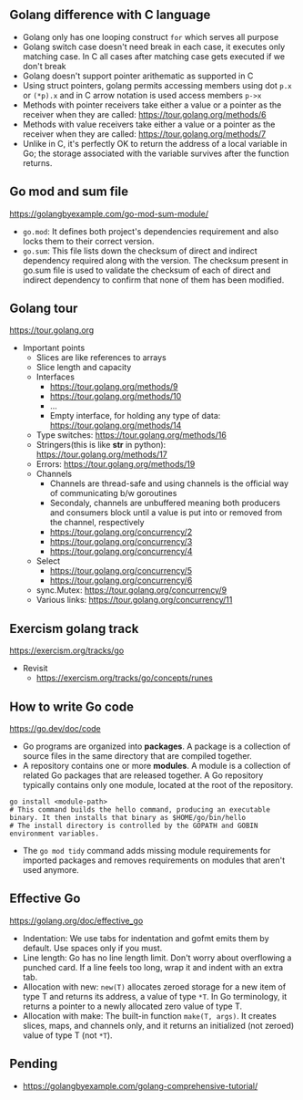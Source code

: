 ## Golang difference with C language
- Golang only has one looping construct `for` which serves all purpose
- Golang switch case doesn't need break in each case, it executes only matching case. In C all cases after matching case gets executed if we don't break
- Golang doesn't support pointer arithematic as supported in C
- Using struct pointers, golang permits accessing members using dot `p.x` or `(*p).x` and in C arrow notation is used access members `p->x`
- Methods with pointer receivers take either a value or a pointer as the receiver when they are called: https://tour.golang.org/methods/6
- Methods with value receivers take either a value or a pointer as the receiver when they are called: https://tour.golang.org/methods/7
- Unlike in C, it's perfectly OK to return the address of a local variable in Go; the storage associated with the variable survives after the function returns.

## Go mod and sum file
https://golangbyexample.com/go-mod-sum-module/
- `go.mod`: It defines both project's dependencies requirement and also locks them to their correct version.
- `go.sum`: This file lists down the checksum of direct and indirect dependency required along with the version. The checksum present in go.sum file is used to validate the checksum of each of direct and indirect dependency to confirm that none of them has been modified.

## Golang tour
https://tour.golang.org
- Important points
  - Slices are like references to arrays
  - Slice length and capacity
  - Interfaces
    - https://tour.golang.org/methods/9
    - https://tour.golang.org/methods/10
    - ...
    - Empty interface, for holding any type of data: https://tour.golang.org/methods/14
  - Type switches: https://tour.golang.org/methods/16
  - Stringers(this is like __str__ in python): https://tour.golang.org/methods/17
  - Errors: https://tour.golang.org/methods/19
  - Channels
    - Channels are thread-safe and using channels is the official way of communicating b/w goroutines
    - Secondaly, channels are unbuffered meaning both producers and consumers block until a value is put into or removed from the channel, respectively
    - https://tour.golang.org/concurrency/2
    - https://tour.golang.org/concurrency/3
    - https://tour.golang.org/concurrency/4
  - Select
    - https://tour.golang.org/concurrency/5
    - https://tour.golang.org/concurrency/6
  - sync.Mutex: https://tour.golang.org/concurrency/9
  - Various links: https://tour.golang.org/concurrency/11

## Exercism golang track
https://exercism.org/tracks/go
- Revisit
  - https://exercism.org/tracks/go/concepts/runes

## How to write Go code
https://go.dev/doc/code
- Go programs are organized into __packages__. A package is a collection of source files in the same directory that are compiled together.
- A repository contains one or more __modules__. A module is a collection of related Go packages that are released together. A Go repository typically contains only one module, located at the root of the repository.

```shell
go install <module-path>
# This command builds the hello command, producing an executable binary. It then installs that binary as $HOME/go/bin/hello
# The install directory is controlled by the GOPATH and GOBIN environment variables.
```
- The `go mod tidy` command adds missing module requirements for imported packages and removes requirements on modules that aren't used anymore.

## Effective Go
https://golang.org/doc/effective_go
- Indentation: We use tabs for indentation and gofmt emits them by default. Use spaces only if you must.
- Line length: Go has no line length limit. Don't worry about overflowing a punched card. If a line feels too long, wrap it and indent with an extra tab.
- Allocation with new: `new(T)` allocates zeroed storage for a new item of type T and returns its address, a value of type `*T`. In Go terminology, it returns a pointer to a newly allocated zero value of type T.
- Allocation with make: The built-in function `make(T, args)`. It creates slices, maps, and channels only, and it returns an initialized (not zeroed) value of type T (not `*T`).

## Pending
- https://golangbyexample.com/golang-comprehensive-tutorial/
